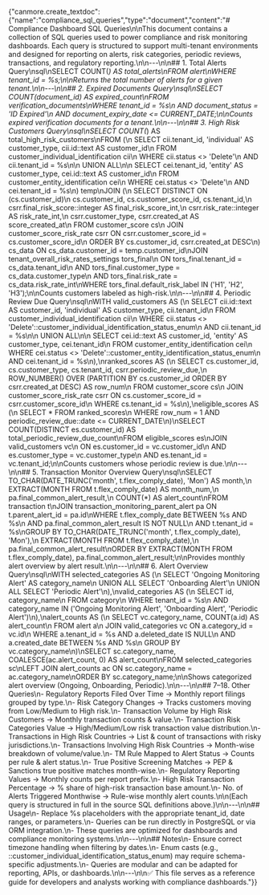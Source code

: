 {"canmore.create_textdoc":{"name":"compliance_sql_queries","type":"document","content":"# Compliance Dashboard SQL Queries\n\nThis document contains a collection of SQL queries used to power compliance and risk monitoring dashboards. Each query is structured to support multi-tenant environments and designed for reporting on alerts, risk categories, periodic reviews, transactions, and regulatory reporting.\n\n---\n\n## 1. Total Alerts Query\nsql\nSELECT COUNT(*) AS total_alerts\nFROM alert\nWHERE tenant_id = %s;\n\nReturns the total number of alerts for a given tenant.\n\n---\n\n## 2. Expired Documents Query\nsql\nSELECT COUNT(document_id) AS expired_count\nFROM verification_documents\nWHERE tenant_id = %s\n AND document_status = 'ID Expired'\n AND document_expiry_date <= CURRENT_DATE;\n\nCounts expired verification documents for a tenant.\n\n---\n\n## 3. High Risk Customers Query\nsql\nSELECT COUNT(*) AS total_high_risk_customers\nFROM (\n SELECT cii.tenant_id, 'individual' AS customer_type, cii.id::text AS customer_id\n FROM customer_individual_identification cii\n WHERE cii.status <> 'Delete'\n AND cii.tenant_id = %s\n\n UNION ALL\n\n SELECT cei.tenant_id, 'entity' AS customer_type, cei.id::text AS customer_id\n FROM customer_entity_identification cei\n WHERE cei.status <> 'Delete'\n AND cei.tenant_id = %s\n) temp\nJOIN (\n SELECT DISTINCT ON (cs.customer_id)\n cs.customer_id, cs.customer_score_id, cs.tenant_id,\n csrr.final_risk_score::integer AS final_risk_score_int,\n csrr.risk_rate::integer AS risk_rate_int,\n csrr.customer_type, csrr.created_at AS score_created_at\n FROM customer_score cs\n JOIN customer_score_risk_rate csrr ON csrr.customer_score_id = cs.customer_score_id\n ORDER BY cs.customer_id, csrr.created_at DESC\n) cs_data ON cs_data.customer_id = temp.customer_id\nJOIN tenant_overall_risk_rates_settings tors_final\n ON tors_final.tenant_id = cs_data.tenant_id\n AND tors_final.customer_type = cs_data.customer_type\n AND tors_final.risk_rate = cs_data.risk_rate_int\nWHERE tors_final.default_risk_label IN ('H1', 'H2', 'H3');\n\nCounts customers labeled as high-risk.\n\n---\n\n## 4. Periodic Review Due Query\nsql\nWITH valid_customers AS (\n SELECT cii.id::text AS customer_id, 'individual' AS customer_type, cii.tenant_id\n FROM customer_individual_identification cii\n WHERE cii.status <> 'Delete'::customer_individual_identification_status_enum\n AND cii.tenant_id = %s\n\n UNION ALL\n\n SELECT cei.id::text AS customer_id, 'entity' AS customer_type, cei.tenant_id\n FROM customer_entity_identification cei\n WHERE cei.status <> 'Delete'::customer_entity_identification_status_enum\n AND cei.tenant_id = %s\n),\nranked_scores AS (\n SELECT cs.customer_id, cs.customer_type, cs.tenant_id, csrr.periodic_review_due,\n ROW_NUMBER() OVER (PARTITION BY cs.customer_id ORDER BY csrr.created_at DESC) AS row_num\n FROM customer_score cs\n JOIN customer_score_risk_rate csrr ON cs.customer_score_id = csrr.customer_score_id\n WHERE cs.tenant_id = %s\n),\neligible_scores AS (\n SELECT * FROM ranked_scores\n WHERE row_num = 1 AND periodic_review_due::date <= CURRENT_DATE\n)\nSELECT COUNT(DISTINCT es.customer_id) AS total_periodic_review_due_count\nFROM eligible_scores es\nJOIN valid_customers vc\n ON es.customer_id = vc.customer_id\n AND es.customer_type = vc.customer_type\n AND es.tenant_id = vc.tenant_id;\n\nCounts customers whose periodic review is due.\n\n---\n\n## 5. Transaction Monitor Overview Query\nsql\nSELECT TO_CHAR(DATE_TRUNC('month', t.flex_comply_date), 'Mon') AS month,\n EXTRACT(MONTH FROM t.flex_comply_date) AS month_num,\n pa.final_common_alert_result,\n COUNT(*) AS alert_count\nFROM transaction t\nJOIN transaction_monitoring_parent_alert pa ON t.parent_alert_id = pa.id\nWHERE t.flex_comply_date BETWEEN %s AND %s\n AND pa.final_common_alert_result IS NOT NULL\n AND t.tenant_id = %s\nGROUP BY TO_CHAR(DATE_TRUNC('month', t.flex_comply_date), 'Mon'),\n EXTRACT(MONTH FROM t.flex_comply_date),\n pa.final_common_alert_result\nORDER BY EXTRACT(MONTH FROM t.flex_comply_date), pa.final_common_alert_result;\n\nProvides monthly alert overview by alert result.\n\n---\n\n## 6. Alert Overview Query\nsql\nWITH selected_categories AS (\n SELECT 'Ongoing Monitoring Alert' AS category_name\n UNION ALL SELECT 'Onboarding Alert'\n UNION ALL SELECT 'Periodic Alert'\n),\nvalid_categories AS (\n SELECT id, category_name\n FROM category\n WHERE tenant_id = %s\n AND category_name IN ('Ongoing Monitoring Alert', 'Onboarding Alert', 'Periodic Alert')\n),\nalert_counts AS (\n SELECT vc.category_name, COUNT(a.id) AS alert_count\n FROM alert a\n JOIN valid_categories vc ON a.category_id = vc.id\n WHERE a.tenant_id = %s AND a.deleted_date IS NULL\n AND a.created_date BETWEEN %s AND %s\n GROUP BY vc.category_name\n)\nSELECT sc.category_name, COALESCE(ac.alert_count, 0) AS alert_count\nFROM selected_categories sc\nLEFT JOIN alert_counts ac ON sc.category_name = ac.category_name\nORDER BY sc.category_name;\n\nShows categorized alert overview (Ongoing, Onboarding, Periodic).\n\n---\n\n## 7–18. Other Queries\n- Regulatory Reports Filed Over Time → Monthly report filings grouped by type.\n- Risk Category Changes → Tracks customers moving from Low/Medium to High risk.\n- Transaction Volume by High Risk Customers → Monthly transaction counts & value.\n- Transaction Risk Categories Value → High/Medium/Low risk transaction value distribution.\n- Transactions in High Risk Countries → List & count of transactions with risky jurisdictions.\n- Transactions Involving High Risk Countries → Month-wise breakdown of volume/value.\n- TM Rule Mapped to Alert Status → Counts per rule & alert status.\n- True Positive Screening Matches → PEP & Sanctions true positive matches month-wise.\n- Regulatory Reporting Values → Monthly counts per report prefix.\n- High Risk Transaction Percentage → % share of high-risk transaction base amount.\n- No. of Alerts Triggered Monthwise → Rule-wise monthly alert counts.\n\n(Each query is structured in full in the source SQL definitions above.)\n\n---\n\n## Usage\n- Replace %s placeholders with the appropriate tenant_id, date ranges, or parameters.\n- Queries can be run directly in PostgreSQL or via ORM integration.\n- These queries are optimized for dashboards and compliance monitoring systems.\n\n---\n\n## Notes\n- Ensure correct timezone handling when filtering by dates.\n- Enum casts (e.g., ::customer_individual_identification_status_enum) may require schema-specific adjustments.\n- Queries are modular and can be adapted for reporting, APIs, or dashboards.\n\n---\n\n✅ This file serves as a reference guide for developers and analysts working with compliance dashboards."}}
